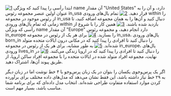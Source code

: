 [![1](assets/1.png)](#co_data_models_and_query_languages_CO4-1) ابتدا رأسی را پیدا کنید که ویژگی name آن مقدار "United States" دارد، و آن را به عنوان اولین عنصر مجموعه رئوس in_usa قرار دهید.
[![2](assets/2.png)](#co_data_models_and_query_languages_CO4-2) تمام یال‌های ورودی within را از رئوس موجود در مجموعه in_usa دنبال کنید و آن‌ها را به همان مجموعه اضافه کنید، تا زمانی که تمام یال‌های ورودی within بازدید شده باشند.
[![3](assets/3.png)](#co_data_models_and_query_languages_CO4-3) همین کار را با شروع از رأسی که ویژگی name آن مقدار "Europe" دارد انجام دهید، و مجموعه رئوس in_europe را بسازید.
[![4](assets/4.png)](#co_data_models_and_query_languages_CO4-4) برای هر یک از رئوس در مجموعه in_usa، یال‌های ورودی born_in را دنبال کنید تا افرادی را پیدا کنید که در مکانی درون ایالات متحده متولد شده‌اند.
[![5](assets/5.png)](#co_data_models_and_query_languages_CO4-5) به طور مشابه، برای هر یک از رئوس در مجموعه in_europe، یال‌های ورودی lives_in را دنبال کنید تا افرادی را پیدا کنید که در اروپا زندگی می‌کنند.
[![6](assets/6.png)](#co_data_models_and_query_languages_CO4-6) در نهایت، مجموعه افراد متولد شده در ایالات متحده را با مجموعه افراد ساکن اروپا، از طریق پیوند آن‌ها، اشتراک دهید.

اگر یک پرس‌وجوی یکسان را بتوان در یک زبان پرس‌وجو با ۴ خط نوشت اما در زبان دیگر به ۲۹ خط نیاز داشته باشد، این فقط نشان می‌دهد که مدل‌های داده مختلف برای برآورده کردن موارد استفاده متفاوت طراحی شده‌اند. انتخاب مدل داده‌ای که برای برنامه شما مناسب باشد، بسیار مهم است. 